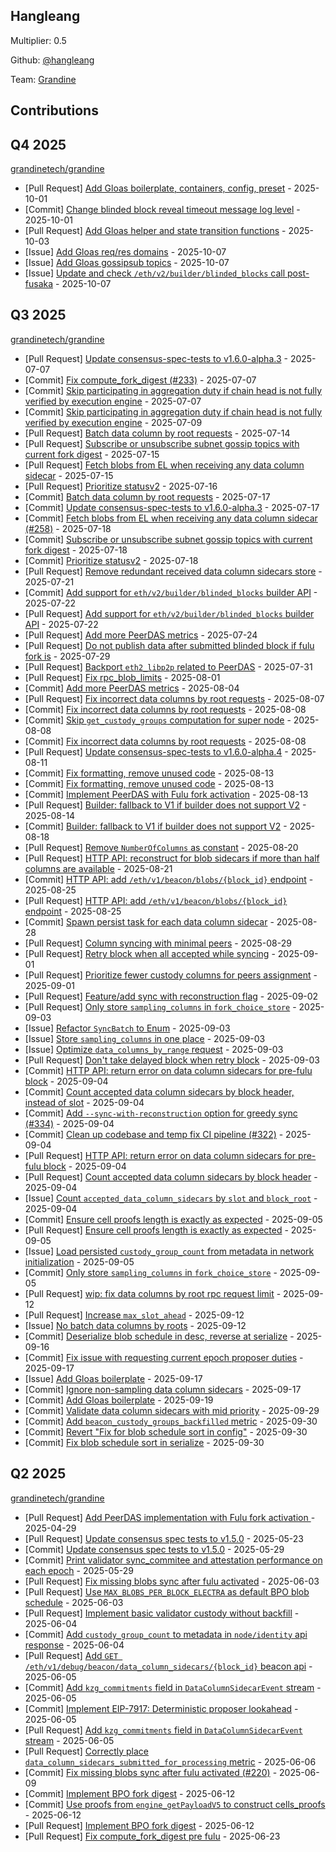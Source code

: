 ## Hangleang
Multiplier: 0.5

Github: [@hangleang](https://github.com/hangleang/)

Team: [Grandine](https://github.com/grandinetech/grandine)

## Contributions

## Q4 2025


[grandinetech/grandine](https://github.com/grandinetech/grandine)
* [Pull Request] [Add Gloas boilerplate, containers, config, preset](https://github.com/grandinetech/grandine/pull/395) - 2025-10-01
* [Commit] [Change blinded block reveal timeout message log level](https://github.com/grandinetech/grandine/commit/bd4eb5410f2ceb4c7a044c90c62d00f9d7202c18) - 2025-10-01
* [Pull Request] [Add Gloas helper and state transition functions](https://github.com/grandinetech/grandine/pull/399) - 2025-10-03
* [Issue] [Add Gloas req/res domains](https://github.com/grandinetech/grandine/issues/402) - 2025-10-07
* [Issue] [Add Gloas gossipsub topics](https://github.com/grandinetech/grandine/issues/401) - 2025-10-07
* [Issue] [Update and check `/eth/v2/builder/blinded_blocks` call post-fusaka](https://github.com/grandinetech/grandine/issues/400) - 2025-10-07
## Q3 2025


[grandinetech/grandine](https://github.com/grandinetech/grandine)
* [Pull Request] [Update consensus-spec-tests to v1.6.0-alpha.3](https://github.com/grandinetech/grandine/pull/247) - 2025-07-07
* [Commit] [Fix compute_fork_digest (#233)](https://github.com/grandinetech/grandine/commit/e377561d2ff02f5faaa3999bf0487fca6e3f74ea) - 2025-07-07
* [Commit] [Skip participating in aggregation duty if chain head is not fully verified by execution engine](https://github.com/grandinetech/grandine/commit/38c4787ca401b5f70110f97db774acfabad36f88) - 2025-07-07
* [Commit] [Skip participating in aggregation duty if chain head is not fully verified by execution engine](https://github.com/grandinetech/grandine/commit/38c4787ca401b5f70110f97db774acfabad36f88) - 2025-07-09
* [Pull Request] [Batch data column by root requests](https://github.com/grandinetech/grandine/pull/255) - 2025-07-14
* [Pull Request] [Subscribe or unsubscribe subnet gossip topics with current fork digest](https://github.com/grandinetech/grandine/pull/259) - 2025-07-15
* [Pull Request] [Fetch blobs from EL when receiving any data column sidecar](https://github.com/grandinetech/grandine/pull/258) - 2025-07-15
* [Pull Request] [Prioritize statusv2](https://github.com/grandinetech/grandine/pull/261) - 2025-07-16
* [Commit] [Batch data column by root requests](https://github.com/grandinetech/grandine/commit/b8b204803133af68da345e40262e49d6eaf5b5e4) - 2025-07-17
* [Commit] [Update consensus-spec-tests to v1.6.0-alpha.3](https://github.com/grandinetech/grandine/commit/76aad4e1c0dbba943eb3de821bf936efee9c55e7) - 2025-07-17
* [Commit] [Fetch blobs from EL when receiving any data column sidecar (#258)](https://github.com/grandinetech/grandine/commit/66ec40658c3ddaf4fc8427ac3ea3ce62ddb0f203) - 2025-07-18
* [Commit] [Subscribe or unsubscribe subnet gossip topics with current fork digest](https://github.com/grandinetech/grandine/commit/01de5194e4d5fa84c56b2913c95156a2af3c6311) - 2025-07-18
* [Commit] [Prioritize statusv2](https://github.com/grandinetech/grandine/commit/8f5abaf2e78685218f4beb2db388315bad62d81c) - 2025-07-18
* [Pull Request] [Remove redundant received data column sidecars store](https://github.com/grandinetech/grandine/pull/266) - 2025-07-21
* [Commit] [Add support for `eth/v2/builder/blinded_blocks` builder API](https://github.com/grandinetech/grandine/commit/c3be7e42b481a76ba0ac39767f902d6bd6597c13) - 2025-07-22
* [Pull Request] [Add support for `eth/v2/builder/blinded_blocks` builder API](https://github.com/grandinetech/grandine/pull/267) - 2025-07-22
* [Pull Request] [Add more PeerDAS metrics](https://github.com/grandinetech/grandine/pull/272) - 2025-07-24
* [Pull Request] [Do not publish data after submitted blinded block if fulu fork is](https://github.com/grandinetech/grandine/pull/278) - 2025-07-29
* [Pull Request] [Backport `eth2_libp2p` related to PeerDAS](https://github.com/grandinetech/grandine/pull/283) - 2025-07-31
* [Pull Request] [Fix rpc_blob_limits](https://github.com/grandinetech/grandine/pull/284) - 2025-08-01
* [Commit] [Add more PeerDAS metrics](https://github.com/grandinetech/grandine/commit/99c609a1e264f2ecb98d3540ff3534d2b6f5ecb5) - 2025-08-04
* [Pull Request] [Fix incorrect data columns by root requests](https://github.com/grandinetech/grandine/pull/288) - 2025-08-07
* [Commit] [Fix incorrect data columns by root requests](https://github.com/grandinetech/grandine/commit/9aaf1b154ef3a76a19fcfa6ba7ed2c00a7b7ddc1) - 2025-08-08
* [Commit] [Skip `get_custody_groups` computation for super node](https://github.com/grandinetech/grandine/commit/99d84990874771d4bb103dde99c53a1fc88d4237) - 2025-08-08
* [Commit] [Fix incorrect data columns by root requests](https://github.com/grandinetech/grandine/commit/725faac4354d2516f2c2f2bf02e06a5f93723661) - 2025-08-08
* [Pull Request] [Update consensus-spec-tests to v1.6.0-alpha.4](https://github.com/grandinetech/grandine/pull/294) - 2025-08-11
* [Commit] [Fix formatting, remove unused code](https://github.com/grandinetech/grandine/commit/369d09e91f21c96721d0898c196ec0e56168ff58) - 2025-08-13
* [Commit] [Fix formatting, remove unused code](https://github.com/grandinetech/grandine/commit/8582aa6cbceb8ab162016ba63b2e8b39f0f7d123) - 2025-08-13
* [Commit] [Implement PeerDAS with Fulu fork activation](https://github.com/grandinetech/grandine/commit/999a3df19d860660a8ec8950915a555bf1994c94) - 2025-08-13
* [Pull Request] [Builder: fallback to V1 if builder does not support V2](https://github.com/grandinetech/grandine/pull/300) - 2025-08-14
* [Commit] [Builder: fallback to V1 if builder does not support V2](https://github.com/grandinetech/grandine/commit/a1f39a67ec77ea9085636b7dea6e350f7ca7a802) - 2025-08-18
* [Pull Request] [Remove `NumberOfColumns` as constant](https://github.com/grandinetech/grandine/pull/308) - 2025-08-20
* [Pull Request] [HTTP API: reconstruct for blob sidecars if more than half columns are available](https://github.com/grandinetech/grandine/pull/314) - 2025-08-21
* [Commit] [HTTP API: add `/eth/v1/beacon/blobs/{block_id}` endpoint](https://github.com/grandinetech/grandine/commit/69306725a8cf33d34110ba4697d24e1dcd9146e1) - 2025-08-25
* [Pull Request] [HTTP API: add `/eth/v1/beacon/blobs/{block_id}` endpoint](https://github.com/grandinetech/grandine/pull/319) - 2025-08-25
* [Commit] [Spawn persist task for each data column sidecar](https://github.com/grandinetech/grandine/commit/0fd0048f4f56cd267cb9b6e096f83c923ee5f131) - 2025-08-28
* [Pull Request] [Column syncing with minimal peers](https://github.com/grandinetech/grandine/pull/329) - 2025-08-29
* [Pull Request] [Retry block when all accepted while syncing](https://github.com/grandinetech/grandine/pull/333) - 2025-09-01
* [Pull Request] [Prioritize fewer custody columns for peers assignment](https://github.com/grandinetech/grandine/pull/332) - 2025-09-01
* [Pull Request] [Feature/add sync with reconstruction flag](https://github.com/grandinetech/grandine/pull/334) - 2025-09-02
* [Pull Request] [Only store `sampling_columns` in `fork_choice_store`](https://github.com/grandinetech/grandine/pull/344) - 2025-09-03
* [Issue] [Refactor `SyncBatch` to Enum](https://github.com/grandinetech/grandine/issues/343) - 2025-09-03
* [Issue] [Store `sampling_columns` in one place](https://github.com/grandinetech/grandine/issues/342) - 2025-09-03
* [Issue] [Optimize `data_columns_by_range` request](https://github.com/grandinetech/grandine/issues/341) - 2025-09-03
* [Pull Request] [Don't take delayed block when retry block](https://github.com/grandinetech/grandine/pull/340) - 2025-09-03
* [Commit] [HTTP API: return error on data column sidecars for pre-fulu block](https://github.com/grandinetech/grandine/commit/ccf2c564791597b224d7bedbe69f6344fae5a71a) - 2025-09-04
* [Commit] [Count accepted data column sidecars by block header, instead of slot](https://github.com/grandinetech/grandine/commit/e6e9cd7eeea5f1933b4f529cba14aa184ac1c7ff) - 2025-09-04
* [Commit] [Add `--sync-with-reconstruction` option for greedy sync (#334)](https://github.com/grandinetech/grandine/commit/20745db99488c6f1768df5fe524dcea1d042893b) - 2025-09-04
* [Commit] [Clean up codebase and temp fix CI pipeline (#322)](https://github.com/grandinetech/grandine/commit/b5ad441b399a32fe7f0651da1eeac9955f21cc00) - 2025-09-04
* [Pull Request] [HTTP API: return error on data column sidecars for pre-fulu block](https://github.com/grandinetech/grandine/pull/349) - 2025-09-04
* [Pull Request] [Count accepted data column sidecars by block header](https://github.com/grandinetech/grandine/pull/348) - 2025-09-04
* [Issue] [Count `accepted_data_column_sidecars` by `slot` and `block_root`](https://github.com/grandinetech/grandine/issues/347) - 2025-09-04
* [Commit] [Ensure cell proofs length is exactly as expected](https://github.com/grandinetech/grandine/commit/975d26d9db4d964fa630126e8b9fe63320409840) - 2025-09-05
* [Pull Request] [Ensure cell proofs length is exactly as expected](https://github.com/grandinetech/grandine/pull/352) - 2025-09-05
* [Issue] [Load persisted `custody_group_count` from metadata in network initialization](https://github.com/grandinetech/grandine/issues/351) - 2025-09-05
* [Commit] [Only store `sampling_columns` in `fork_choice_store`](https://github.com/grandinetech/grandine/commit/499979cfbc32cf3c5d69ddf832ab86ad1abd4dd8) - 2025-09-05
* [Pull Request] [wip: fix data columns by root rpc request limit](https://github.com/grandinetech/grandine/pull/371) - 2025-09-12
* [Pull Request] [Increase `max_slot_ahead`](https://github.com/grandinetech/grandine/pull/370) - 2025-09-12
* [Issue] [No batch data columns by roots](https://github.com/grandinetech/grandine/issues/369) - 2025-09-12
* [Commit] [Deserialize blob schedule in desc, reverse at serialize](https://github.com/grandinetech/grandine/commit/c196651f8960a9ed312d90d72c7ccd034ecdd33b) - 2025-09-16
* [Commit] [Fix issue with requesting current epoch proposer duties](https://github.com/grandinetech/grandine/commit/0ba638b618d24a81c692fee383e3221510a0ddae) - 2025-09-17
* [Issue] [Add Gloas boilerplate](https://github.com/grandinetech/grandine/issues/379) - 2025-09-17
* [Commit] [Ignore non-sampling data column sidecars](https://github.com/grandinetech/grandine/commit/b970e9d91cbe86bedd8ab6829f291bb2e97fad45) - 2025-09-17
* [Commit] [Add Gloas boilerplate](https://github.com/grandinetech/grandine/commit/1d25a620dcad2e2a439c5fd7ada8c316982f7998) - 2025-09-19
* [Commit] [Validate data column sidecars with mid priority](https://github.com/grandinetech/grandine/commit/212000f606570acb5ddc516ad203a4d23b17453d) - 2025-09-29
* [Commit] [Add `beacon_custody_groups_backfilled` metric](https://github.com/grandinetech/grandine/commit/0ead9309282887ecbe98985c65fb0c445ebb6767) - 2025-09-30
* [Commit] [Revert "Fix for blob schedule sort in config"](https://github.com/grandinetech/grandine/commit/2018cce8a2ec59b4f7875f567b99ca1cd9d72500) - 2025-09-30
* [Commit] [Fix blob schedule sort in serialize](https://github.com/grandinetech/grandine/commit/c31074f15972fe231a79eac5809f08e659a0f0c4) - 2025-09-30
## Q2 2025

[grandinetech/grandine](https://github.com/grandinetech/grandine)
* [Pull Request] [Add PeerDAS implementation with Fulu fork activation ](https://github.com/grandinetech/grandine/pull/196) - 2025-04-29
* [Pull Request] [Update consensus spec tests to v1.5.0](https://github.com/grandinetech/grandine/pull/211) - 2025-05-23
* [Commit] [Update consensus spec tests to v1.5.0](https://github.com/grandinetech/grandine/commit/558422abfb682b4663f94ad57f106f48916e53c6) - 2025-05-29
* [Commit] [Print validator sync_commitee and attestation performance on each epoch](https://github.com/grandinetech/grandine/commit/6725ecc940f1e0f0faa3ba94f1450e1c2c5b1dde) - 2025-05-29
* [Pull Request] [Fix missing blobs sync after fulu activated](https://github.com/grandinetech/grandine/pull/220) - 2025-06-03
* [Pull Request] [Use `MAX_BLOBS_PER_BLOCK_ELECTRA` as default BPO blob schedule](https://github.com/grandinetech/grandine/pull/219) - 2025-06-03
* [Pull Request] [Implement basic validator custody without backfill](https://github.com/grandinetech/grandine/pull/221) - 2025-06-04
* [Commit] [Add `custody_group_count` to metadata in `node/identity` api response](https://github.com/grandinetech/grandine/commit/215e42a3226c0afb6c338949db94c843b877c355) - 2025-06-04
* [Pull Request] [Add `GET /eth/v1/debug/beacon/data_column_sidecars/{block_id}` beacon api](https://github.com/grandinetech/grandine/pull/224) - 2025-06-05
* [Commit] [Add `kzg_commitments` field in `DataColumnSidecarEvent` stream](https://github.com/grandinetech/grandine/commit/88ead44fc34d4bb09ad8870298cb0272da42f02c) - 2025-06-05
* [Commit] [Implement EIP-7917: Deterministic proposer lookahead](https://github.com/grandinetech/grandine/commit/48f8ecb42369b712d2f674889fd6818c68e2d469) - 2025-06-05
* [Pull Request] [Add `kzg_commitments` field in `DataColumnSidecarEvent` stream](https://github.com/grandinetech/grandine/pull/223) - 2025-06-05
* [Pull Request] [Correctly place `data_column_sidecars_submitted_for_processing` metric](https://github.com/grandinetech/grandine/pull/225) - 2025-06-06
* [Commit] [Fix missing blobs sync after fulu activated (#220)](https://github.com/grandinetech/grandine/commit/e53209454662e09336b5fec4a9f603d2b6277434) - 2025-06-09
* [Commit] [Implement BPO fork digest](https://github.com/grandinetech/grandine/commit/918bb540b64252117eb85833e3b4fbe3cfc97c46) - 2025-06-12
* [Commit] [Use proofs from `engine_getPayloadV5` to construct cells_proofs](https://github.com/grandinetech/grandine/commit/027a85a7ab12647d190bde73e0792f0c325319c1) - 2025-06-12
* [Pull Request] [Implement BPO fork digest](https://github.com/grandinetech/grandine/pull/229) - 2025-06-12
* [Pull Request] [Fix compute_fork_digest pre fulu](https://github.com/grandinetech/grandine/pull/233) - 2025-06-23
